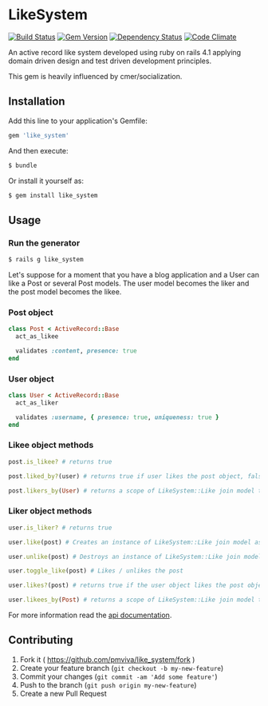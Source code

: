 # LikeSystem

[![Build Status](https://travis-ci.org/pmviva/like_system.png?branch=master)](https://travis-ci.org/pmviva/like_system)
[![Gem Version](https://badge.fury.io/rb/like_system.svg)](http://badge.fury.io/rb/like_system)
[![Dependency Status](https://gemnasium.com/pmviva/like_system.svg)](https://gemnasium.com/pmviva/like_system)
[![Code Climate](https://codeclimate.com/github/pmviva/like_system/badges/gpa.svg)](https://codeclimate.com/github/pmviva/like_system)

An active record like system developed using ruby on rails 4.1 applying domain driven design and test driven development principles.

This gem is heavily influenced by cmer/socialization.

## Installation

Add this line to your application's Gemfile:

```ruby
gem 'like_system'
```

And then execute:

```ruby
$ bundle
```

Or install it yourself as:

```ruby
$ gem install like_system
```

## Usage

### Run the generator

```ruby
$ rails g like_system
```

Let's suppose for a moment that you have a blog application and a User can like a Post or several Post models.
The user model becomes the liker and the post model becomes the likee.

### Post object
```ruby
class Post < ActiveRecord::Base
  act_as_likee

  validates :content, presence: true
end
```

### User object
```ruby
class User < ActiveRecord::Base
  act_as_liker

  validates :username, { presence: true, uniqueness: true }
end
```

### Likee object methods
```ruby
post.is_likee? # returns true

post.liked_by?(user) # returns true if user likes the post object, false otherwise

post.likers_by(User) # returns a scope of LikeSystem::Like join model that belongs to the post object and belongs to liker objects of type User
```


### Liker object methods
```ruby
user.is_liker? # returns true

user.like(post) # Creates an instance of LikeSystem::Like join model associating the user object and the post object, returns true if succeded, false otherwise

user.unlike(post) # Destroys an instance of LikeSystem::Like join model that associates the user object and the post object, returns true if succeded, false otherwise

user.toggle_like(post) # Likes / unlikes the post

user.likes?(post) # returns true if the user object likes the post object, false otherwise

user.likees_by(Post) # returns a scope of LikeSystem::Like join model that belongs to the user object and belongs to likee objects of type Post
```

For more information read the [api documentation](http://rubydoc.info/gems/like_system).

## Contributing

1. Fork it ( https://github.com/pmviva/like_system/fork )
2. Create your feature branch (`git checkout -b my-new-feature`)
3. Commit your changes (`git commit -am 'Add some feature'`)
4. Push to the branch (`git push origin my-new-feature`)
5. Create a new Pull Request

